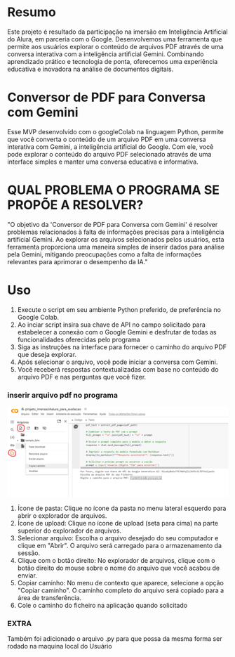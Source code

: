 # Resumo
Este projeto é resultado da participação na imersão em Inteligência Artificial do Alura, em parceria com o Google. Desenvolvemos uma ferramenta que permite aos usuários explorar o conteúdo de arquivos PDF através de uma conversa interativa com a inteligência artificial Gemini. Combinando aprendizado prático e tecnologia de ponta, oferecemos uma experiência educativa e inovadora na análise de documentos digitais.

# Conversor de PDF para Conversa com Gemini

Esse MVP desenvolvido  com o googleColab na linguagem Python, permite que você converta o conteúdo de um arquivo PDF em uma conversa interativa com Gemini, a inteligência artificial do Google. Com ele, você pode explorar o conteúdo do arquivo PDF selecionado através de uma interface simples e manter uma conversa educativa e informativa.

# QUAL PROBLEMA O PROGRAMA SE PROPÕE A RESOLVER?
"O objetivo da 'Conversor de PDF para Conversa com Gemini' é resolver problemas relacionados à falta de informações precisas para a inteligência artificial Gemini. Ao explorar os arquivos selecionados pelos usuários, esta ferramenta proporciona uma maneira simples de inserir dados para análise pela Gemini, mitigando preocupações como a falta de informações relevantes para aprimorar o desempenho da IA."

# Uso
1. Execute o script em seu ambiente Python preferido, de preferência no Google Colab.
2. Ao inciar script insira sua chave de API no campo solicitado para estabelecer a conexão com o Google Gemini e desfrutar de todas as funcionalidades oferecidas pelo programa
3. Siga as instruções na interface para fornecer o caminho do arquivo PDF que deseja explorar.
4. Após selecionar o arquivo, você pode iniciar a conversa com Gemini.
5. Você receberá respostas contextualizadas com base no conteúdo do arquivo PDF e nas perguntas que você fizer.

### inserir arquivo pdf no programa
![Captura de tela](imagens/Captura-de-tela-2.png)
1. Ícone de pasta: Clique no ícone da pasta no menu lateral esquerdo para abrir o explorador de arquivos.
2. Ícone de upload: Clique no ícone de upload (seta para cima) na parte superior do explorador de arquivos.
3. Selecionar arquivo: Escolha o arquivo desejado do seu computador e clique em "Abrir". O arquivo será carregado para o armazenamento da sessão.
4. Clique com o botão direito: No explorador de arquivos, clique com o botão direito do mouse sobre o nome do arquivo que você acabou de enviar.
5. Copiar caminho: No menu de contexto que aparece, selecione a opção "Copiar caminho". O caminho completo do arquivo será copiado para a área de transferência.
6. Cole o caminho do ficheiro na aplicação quando solicitado

### EXTRA
Também foi adicionado o arquivo .py para que possa da mesma forma ser rodado na maquina local do Usuário

